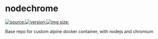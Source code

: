 
# nodechrome

[![source:](https://images.microbadger.com/badges/commit/c4nc/nodechrome.svg)](https://microbadger.com/images/c4nc/nodechrome "See details at microbadger.com")[![version:](https://images.microbadger.com/badges/version/c4nc/nodechrome.svg)](https://microbadger.com/images/c4nc/nodechrome "See details at microbadger.com")[![img size:](https://images.microbadger.com/badges/image/c4nc/nodechrome.svg)](https://microbadger.com/images/c4nc/nodechrome "See details at microbadger.com")

Base repo for custom alpine docker container, with nodejs and chromium